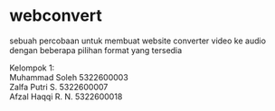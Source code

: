 # webconvert

sebuah percobaan untuk membuat website converter video ke audio dengan beberapa pilihan format yang tersedia

Kelompok 1:  
Muhammad Soleh      5322600003  
Zalfa Putri S.      5322600007  
Afzal Haqqi R. N.   5322600018  